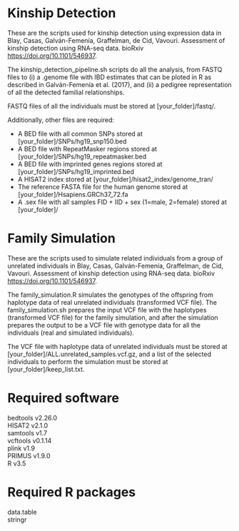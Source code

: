 # Kinship Detection

These are the scripts used for kinship detection using expression data in Blay, Casas, Galván-Femenía, Graffelman, de Cid, Vavouri. Assessment of kinship detection using RNA-seq data. bioRxiv https://doi.org/10.1101/546937.

The kinship_detection_pipeline.sh scripts do all the analysis, from FASTQ files to (i) a .genome file with IBD estimates that can be ploted in R as described in Galván-Femenía et al. (2017), and (ii) a pedigree representation of all the detected familial relationships.

FASTQ files of all the individuals must be stored at [your_folder]/fastq/.

Additionally, other files are required:
- A BED file with all common SNPs stored at [your_folder]/SNPs/hg19_snp150.bed
- A BED file with RepeatMasker regions stored at [your_folder]/SNPs/hg19_repeatmasker.bed
- A BED file with imprinted genes regions stored at [your_folder]/SNPs/hg19_imprinted.bed
- A HISAT2 index stored at [your_folder]/hisat2_index/genome_tran/
- The reference FASTA file for the human genome stored at [your_folder]/Hsapiens.GRCh37_72.fa
- A .sex file with all samples FID + IID + sex (1=male, 2=female) stored at [your_folder]/

# Family Simulation

These are the scripts used to simulate related individuals from a group of unrelated individuals in Blay, Casas, Galván-Femenía, Graffelman, de Cid, Vavouri. Assessment of kinship detection using RNA-seq data. bioRxiv https://doi.org/10.1101/546937.

The family_simulation.R simulates the genotypes of the offspring from haplotype data of real unrelated individuals (transformed VCF file). The family_simulation.sh prepares the input VCF file with the haplotypes (transformed VCF file) for the family simulation, and after the simulation prepares the output to be a VCF file with genotype data for all the individuals (real and simulated individuals).

The VCF file with haplotype data of unrelated individuals must be stored at [your_folder]/ALL.unrelated_samples.vcf.gz, and a list of the selected individuals to perform the simulation must be stored at [your_folder]/keep_list.txt.

# Required software

bedtools v2.26.0   
HISAT2 v2.1.0   
samtools v1.7   
vcftools v0.1.14   
plink v1.9   
PRIMUS v1.9.0   
R v3.5   


# Required R packages

data.table   
stringr   
